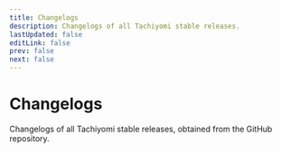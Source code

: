 ```yaml
---
title: Changelogs
description: Changelogs of all Tachiyomi stable releases.
lastUpdated: false
editLink: false
prev: false
next: false
---
```


<script setup>
import Changelogs from "@theme/components/Changelogs.vue";
</script>

# Changelogs

Changelogs of all Tachiyomi stable releases, obtained from the GitHub repository.

<Changelogs />
